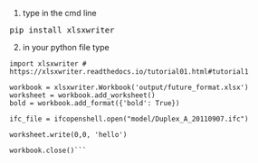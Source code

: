 1) type in the cmd line

<pre>pip install xlsxwriter</pre>

2) in your python file  type

```import ifcopenshell
import xlsxwriter # https://xlsxwriter.readthedocs.io/tutorial01.html#tutorial1

workbook = xlsxwriter.Workbook('output/future_format.xlsx')
worksheet = workbook.add_worksheet()
bold = workbook.add_format({'bold': True})

ifc_file = ifcopenshell.open("model/Duplex_A_20110907.ifc")

worksheet.write(0,0, 'hello')

workbook.close()```
